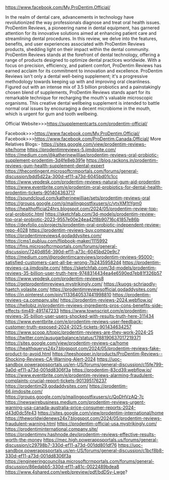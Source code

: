 https://www.facebook.com/My.ProDentim.Official/

In the realm of dental care, advancements in technology have revolutionized the way professionals diagnose and treat oral health issues. ProDentim Reviews, a pioneering name in dental equipment, has garnered attention for its innovative solutions aimed at enhancing patient care and streamlining dental procedures. In this review, we delve into the features, benefits, and user experiences associated with ProDentim Reviews products, shedding light on their impact within the dental community.
ProDentim Reviews stands at the forefront of dental technology, offering a range of products designed to optimize dental practices worldwide. With a focus on precision, efficiency, and patient comfort, ProDentim Reviews has earned acclaim for its commitment to innovation and excellence.
ProDentim Reviews isn't only a dental well-being supplement; it's a progressive methodology towards keeping up with and improving oral cleanliness. Figured out with an intense mix of 3.5 billion probiotics and a painstakingly chosen blend of supplements, ProDentim Reviews stands apart for its remarkable technique for recharging the mouth's valuable microscopic organisms. This creative dental wellbeing supplement is intended to battle normal oral issues by encouraging a decent microbiome in the mouth, which is urgent for gum and tooth wellbeing.


Official Website>>>https://supplementcarts.com/prodentim-official/

Facebook>>>https://www.facebook.com/My.ProDentim.Official/
Facebook>>>https://www.facebook.com/ProDentim.Canada.Official/
More Relatives Blogs:-
https://sites.google.com/view/prodentim-reviews-site/home
https://prodentimreviews-5.jimdosite.com/
https://medium.com/@katherinewilliae/prodentim-reviews-oral-probiotic-supplement-prodentim-3d4fe8eb391e
https://blog.rackons.in/prodentim-reviews-gum-health-supplement-dental-expert
https://thecontingent.microsoftcrmportals.com/forums/general-discussion/bdd5d22a-300d-ef11-a73d-6045bd01c1cc
https://www.yepdesk.com/prodentim-reviews-natural-gum-aid-prodentim
https://www.eventbrite.com/e/prodentim-oral-probiotics-for-dental-health-prodentim-tickets-901404363717
https://soundcloud.com/katherinewilliae/sets/prodentim-reviews-oral
https://groups.google.com/g/mailingpostfixusers/c/ytvXM1tYgm0
https://healthofficial24hrs.blogspot.com/2024/05/prodentim-review-top-oral-probiotic.html
https://sketchfab.com/3d-models/prodentim-review-top-oral-probiotic-2023-9557e00e24ea42f8b90716c41857e86b
https://devfolio.co/projects/prodentim-oral-probiotic-independent-review-repo-4028
https://prodentim-reviews-buy.company.site/
https://prodentimreviews4.godaddysites.com/
https://cms1.publuu.com/flipbook-maker/1115992
https://fms.microsoftcrmportals.com/forums/general-discussion/7240d856-390d-ef11-a73c-6045bd20e9c7
https://medium.com/@prodentimcareviews/prodentim-reviews-95000-satisfied-customers-cant-all-be-wrong-7b24359582d4
https://prodentim-reviews-ca.jimdosite.com/
https://sketchfab.com/3d-models/prodentim-reviews-35-billion-user-truth-here-9748314434ea4e6590ed7eb81f326b57
https://www.yepdesk.com/prodentim-reviews8
https://getprodentimreviews.mystrikingly.com/
https://kuogs-schriaodly-haetch.yolasite.com/
https://prodentimreviewsofficial.godaddysites.com/
https://in.pinterest.com/pin/1133640537441998810
https://prodentim-reviews-ca.company.site/
https://prodentim-reviews-2024.webflow.io/
https://hellobiz.in/prodentim-reviews-ingredients-pros-cons-benefits-side-effects-tim49-491747233
https://www.townscript.com/e/prodentim-reviews-35-billion-user-users-shocked-with-results-truth-here-311434
https://www.eventbrite.com/e/prodentim-reviews-user-feedback-customer-truth-exposed-2024-2025-tickets-901434634257
https://www.scoop.it/topic/prodentim-reviews-are-they-work-2024-25
https://twitter.com/ausugarbalance/status/1788190637017219371
https://sites.google.com/view/prodentim-reviews-ca/home
https://healthquerys24x7.blogspot.com/2024/05/prodentim-reviews-fake-product-to-avoid.html
https://teeshopper.in/products/ProDentim-Reviews--Shocking-Reviews-CA-Warning-Alert-2024
https://uoc-sandbox.powerappsportals.us/en-US/forums/general-discussion/c15fe799-3a0d-ef11-a73d-001dd8306f3a
https://prodentim-83cd39.webflow.io/
https://www.eventbrite.com/e/prodentim-reviews-alarming-fraudulent-complaints-crucial-report-tickets-901395176237
https://prodentim29.godaddysites.com/
https://prodentim-66.jimdosite.com/
https://groups.google.com/g/mailingpostfixusers/c/QoDHVzAQ-7c
https://newswirebusiness.medium.com/prodentim-reviews-urgent-warning-usa-canada-australia-price-consumer-reports-2024-d43d0dc5fe43
https://sites.google.com/view/prodentim-international/home
https://theworldwidenews24x7.blogspot.com/2024/05/prodentim-reviews-fraudulent-warning.html
https://prodentim-official-usa.mystrikingly.com/
https://prodentiminternational.company.site/
https://prodentimny.hashnode.dev/prodentim-reviews-effective-results-worth-the-money
https://mec.high.powerappsportals.us/forums/general-discussion/c29798b7-330d-ef11-a73d-001dd801df76
https://uoc-sandbox.powerappsportals.us/en-US/forums/general-discussion/c1bcf8b8-330d-ef11-a73d-001dd8306f3a
https://engineeringcouncilsa.microsoftcrmportals.com/forums/general-discussion/86edabb5-330d-ef11-a81c-0022489bdea8
https://www.4shared.com/web/preview/pdf/bdDSy-Lwge?

